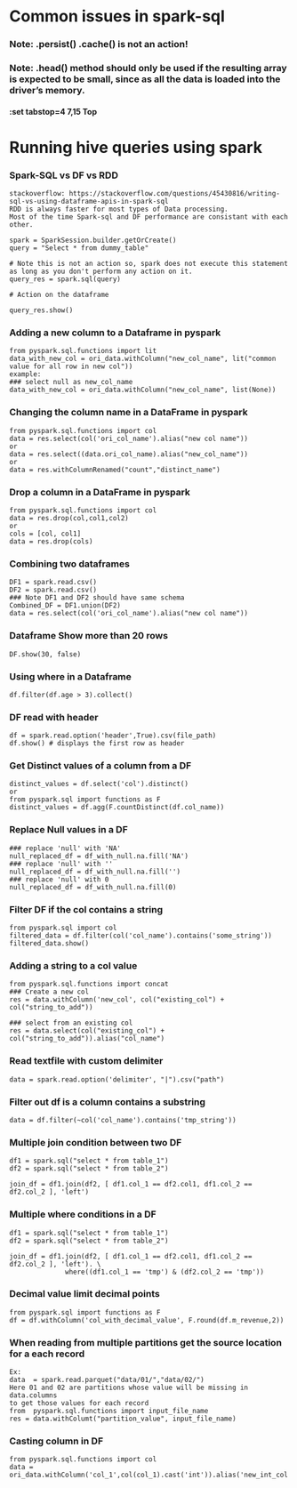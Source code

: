 # Common issues in spark-sql

### Note: .persist() .cache() is not an action!
### Note: .head() method should only be used if the resulting array is expected to be small, since as all the data is loaded into the driver’s memory.

#### :set tabstop=4                                                                                                                                                  7,15          Top

# Running hive queries using spark

### Spark-SQL vs DF vs RDD
```
stackoverflow: https://stackoverflow.com/questions/45430816/writing-sql-vs-using-dataframe-apis-in-spark-sql
RDD is always faster for most types of Data processing.
Most of the time Spark-sql and DF performance are consistant with each other.
```


```
spark = SparkSession.builder.getOrCreate()
query = "Select * from dummy_table"

# Note this is not an action so, spark does not execute this statement as long as you don't perform any action on it.
query_res = spark.sql(query)

# Action on the dataframe

query_res.show()
```
### Adding a new column to a Dataframe in pyspark
```
from pyspark.sql.functions import lit
data_with_new_col = ori_data.withColumn("new_col_name", lit("common value for all row in new col"))
example: 
### select null as new_col_name
data_with_new_col = ori_data.withColumn("new_col_name", list(None))
```

### Changing the column name in a DataFrame in pyspark
```
from pyspark.sql.functions import col
data = res.select(col('ori_col_name').alias("new col name"))
or
data = res.select((data.ori_col_name).alias("new_col_name"))
or
data = res.withColumnRenamed("count","distinct_name")
```

### Drop a column in a DataFrame in pyspark
```
from pyspark.sql.functions import col
data = res.drop(col,col1,col2)
or
cols = [col, col1]
data = res.drop(cols)
```

### Combining two dataframes
```
DF1 = spark.read.csv()
DF2 = spark.read.csv()
### Note DF1 and DF2 should have same schema
Combined_DF = DF1.union(DF2)
data = res.select(col('ori_col_name').alias("new col name"))
```

### Dataframe Show more than 20 rows
```
DF.show(30, false)
```

### Using where in a Dataframe
```
df.filter(df.age > 3).collect()
```

### DF read with header
```
df = spark.read.option('header',True).csv(file_path)
df.show() # displays the first row as header
```

### Get Distinct values of a column from a DF
```
distinct_values = df.select('col').distinct()
or 
from pyspark.sql import functions as F
distinct_values = df.agg(F.countDistinct(df.col_name))
```

### Replace Null values in a DF
```
### replace 'null' with 'NA'
null_replaced_df = df_with_null.na.fill('NA')
### replace 'null' with ''
null_replaced_df = df_with_null.na.fill('')
### replace 'null' with 0
null_replaced_df = df_with_null.na.fill(0)
```


### Filter DF if the col contains a string
```
from pyspark.sql import col
filtered_data = df.filter(col('col_name').contains('some_string'))
filtered_data.show()
```


### Adding a string to a col value 
```
from pyspark.sql.functions import concat
### Create a new col
res = data.withColumn('new_col', col("existing_col") + col("string_to_add"))

### select from an existing col
res = data.select(col("existing_col") + col("string_to_add")).alias("col_name")
```

### Read textfile with custom delimiter
```
data = spark.read.option('delimiter', "|").csv("path")
```

### Filter out df is a column contains a substring
```
data = df.filter(~col('col_name').contains('tmp_string'))
```


### Multiple join condition between two DF
```
df1 = spark.sql("select * from table_1")
df2 = spark.sql("select * from table_2")

join_df = df1.join(df2, [ df1.col_1 == df2.col1, df1.col_2 == df2.col_2 ], 'left')
```

### Multiple where conditions in a DF
```
df1 = spark.sql("select * from table_1")
df2 = spark.sql("select * from table_2")

join_df = df1.join(df2, [ df1.col_1 == df2.col1, df1.col_2 == df2.col_2 ], 'left'). \
              where((df1.col_1 == 'tmp') & (df2.col_2 == 'tmp'))
```

### Decimal value limit decimal points
```
from pyspark.sql import functions as F
df = df.withColumn('col_with_decimal_value', F.round(df.m_revenue,2))
```


### When reading from multiple partitions get the source location for a each record
```
Ex: 
data  = spark.read.parquet("data/01/","data/02/")
Here 01 and 02 are partitions whose value will be missing in data.columns
to get those values for each record
from  pyspark.sql.functions import input_file_name
res = data.withColumt("partition_value", input_file_name)
```


### Casting column in DF
```
from pyspark.sql.functions import col
data = ori_data.withColumn('col_1',col(col_1).cast('int')).alias('new_int_col')
```



